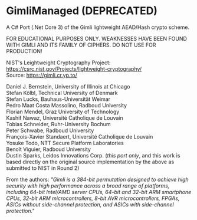 # GimliManaged (DEPRECATED)
A C# Port (.Net Core 3) of the Gimli lightweight AEAD/Hash crypto scheme.

FOR EDUCATIONAL PURPOSES ONLY.  WEAKNESSES HAVE BEEN FOUND WITH GIMLI AND ITS FAMILY OF CIPHERS. DO NOT USE FOR PRODUCTION!

NIST's Leightweight Cryptography Project: https://csrc.nist.gov/Projects/lightweight-cryptography/  
Source: https://gimli.cr.yp.to/

Daniel J. Bernstein, University of Illinois at Chicago  
Stefan Kölbl, Technical University of Denmark  
Stefan Lucks, Bauhaus-Universität Weimar  
Pedro Maat Costa Massolino, Radboud University  
Florian Mendel, Graz University of Technology  
Kashif Nawaz, Université Catholique de Louvain  
Tobias Schneider, Ruhr-University Bochum  
Peter Schwabe, Radboud University  
François-Xavier Standaert, Université Catholique de Louvain  
Yosuke Todo, NTT Secure Platform Laboratories  
Benoît Viguier, Radboud University  
Dustin Sparks, Leidos Innovations Corp. (*this port only*, and this work is based directly on the original source implementation by the above as submitted to NIST in Round 2)

From the authors: *"Gimli is a 384-bit permutation designed to achieve high security with high performance across a broad range of platforms, including 64-bit Intel/AMD server CPUs, 64-bit and 32-bit ARM smartphone CPUs, 32-bit ARM microcontrollers, 8-bit AVR microcontrollers, FPGAs, ASICs without side-channel protection, and ASICs with side-channel protection."*
